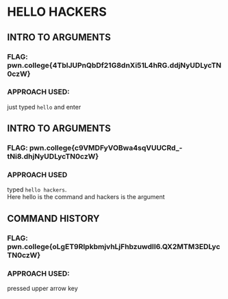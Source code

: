# HELLO HACKERS

## INTRO TO ARGUMENTS
### FLAG: pwn.college{4TblJUPnQbDf21G8dnXi51L4hRG.ddjNyUDLycTN0czW}
### APPROACH USED: 
just typed `hello` and enter 

## INTRO TO ARGUMENTS
### FLAG: pwn.college{c9VMDFyVOBwa4sqVUUCRd_-tNi8.dhjNyUDLycTN0czW}
### APPROACH USED 
typed `hello hackers`.  
Here hello is the command and hackers is the argument

## COMMAND HISTORY
### FLAG: pwn.college{oLgET9RlpkbmjvhLjFhbzuwdIl6.QX2MTM3EDLycTN0czW}
### APPROACH USED:
pressed upper arrow key
